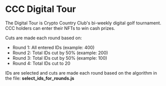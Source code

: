 # CCC Digital Tour

The Digital Tour is Crypto Country Club's bi-weekly digital golf tournament. CCC holders can enter their NFTs to win cash prizes.

Cuts are made each round based on:

+ Round 1: All entered IDs (example: 400)
+ Round 2: Total IDs cut by 50% (example: 200)
+ Round 3: Total IDs cut by 50% (example: 100)
+ Round 4: Total IDs cut to 20

IDs are selected and cuts are made each round based on the algorithm in the file: **select_ids_for_rounds.js**
